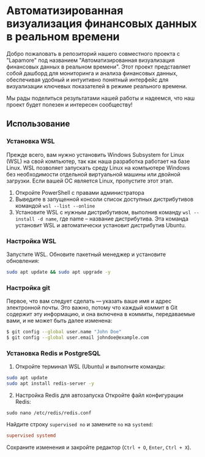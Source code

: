 # Автоматизированная визуализация финансовых данных в реальном времени
Добро пожаловать в репозиторий нашего совместного проекта с "Lapamore" под названием "Автоматизированная визуализация финансовых данных в реальном времени". Этот проект представляет собой дашборд для мониторинга и анализа финансовых данных, обеспечивая удобный и интуитивно понятный интерфейс для визуализации ключевых показателей в режиме реального времени.

Мы рады поделиться результатами нашей работы и надеемся, что наш проект будет полезен и интересен сообществу!

## Использование
### Установка WSL
Прежде всего, вам нужно установить Windows Subsystem for Linux (WSL) на свой компьютер, так как наша разработка работает на базе Linux. WSL позволяет запускать среду Linux на компьютере Windows без необходимости отдельной виртуальной машины или двойной загрузки. Если вашей ОС является Linux, пропустите этот этап.
1. Откройте PowerShell с правами администратора
2. Выведите в запущенной консоли список доступных дистрибутивов командой `wsl --list --online`
3. Установите WSL c нужным дистрибутивом, выполнив команду `wsl --install -d name`, где name – название дистрибутива.
Эта команда установит WSL и автоматически установит дистрибутив Ubuntu.

### Настройка WSL
Запустите WSL. Обновите пакетный менеджер и установите обновления:
```bash
sudo apt update && sudo apt upgrade -y
```

### Настройка git
Первое, что вам следует сделать — указать ваше имя и адрес электронной почты. Это важно, потому что каждый коммит в Git содержит эту информацию, и она включена в коммиты, передаваемые вами, и не может быть далее изменена:
```bash
$ git config --global user.name "John Doe"
$ git config --global user.email johndoe@example.com
```

### Установка Redis и PostgreSQL
1. Откройте терминал WSL (Ubuntu) и выполните команды:
```bash
sudo apt update
sudo apt install redis-server -y
```

2. Настройка Redis для автозапуска
Откройте файл конфигурации Redis:
```
sudo nano /etc/redis/redis.conf
```

Найдите строку `supervised no` и замените `no` на `systemd`:
```ini
supervised systemd
```
Сохраните изменения и закройте редактор (`Ctrl + O`, `Enter`, `Ctrl + X`).

